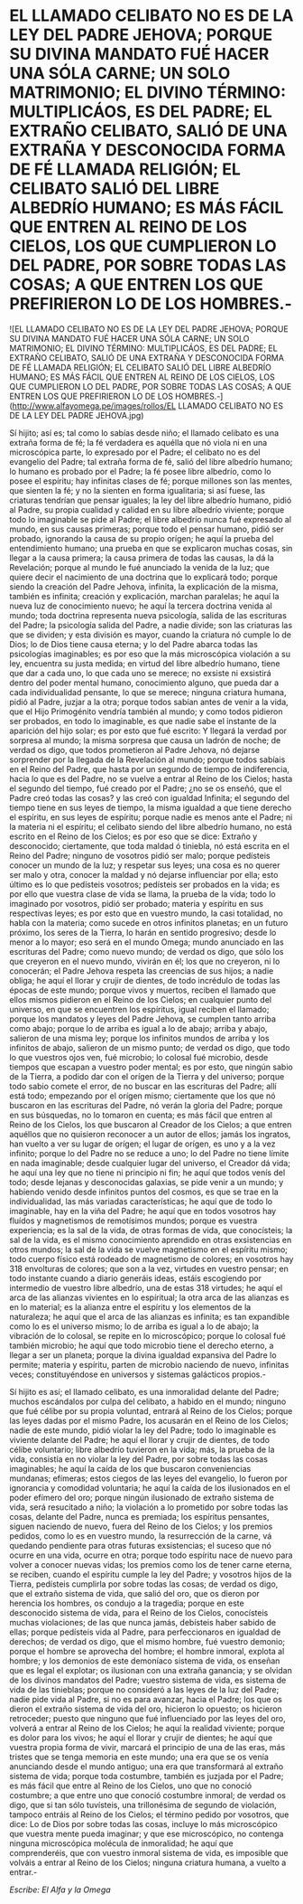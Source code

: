 # EL LLAMADO CELIBATO NO ES DE LA LEY DEL PADRE JEHOVA; PORQUE SU DIVINA MANDATO FUÉ HACER UNA SÓLA CARNE; UN SOLO MATRIMONIO; EL DIVINO TÉRMINO: MULTIPLICÁOS, ES DEL PADRE; EL EXTRAÑO CELIBATO, SALIÓ DE UNA EXTRAÑA Y DESCONOCIDA FORMA DE FÉ LLAMADA RELIGIÓN; EL CELIBATO SALIÓ DEL LIBRE ALBEDRÍO HUMANO; ES MÁS FÁCIL QUE ENTREN AL REINO DE LOS CIELOS, LOS QUE CUMPLIERON LO DEL PADRE, POR SOBRE TODAS LAS COSAS; A QUE ENTREN LOS QUE PREFIRIERON LO DE LOS HOMBRES.-

![EL LLAMADO CELIBATO NO ES DE LA LEY DEL PADRE JEHOVA; PORQUE SU DIVINA MANDATO FUÉ HACER UNA SÓLA CARNE; UN SOLO MATRIMONIO; EL DIVINO TÉRMINO: MULTIPLICÁOS, ES DEL PADRE; EL EXTRAÑO CELIBATO, SALIÓ DE UNA EXTRAÑA Y DESCONOCIDA FORMA DE FÉ LLAMADA RELIGIÓN; EL CELIBATO SALIÓ DEL LIBRE ALBEDRÍO HUMANO; ES MÁS FÁCIL QUE ENTREN AL REINO DE LOS CIELOS, LOS QUE CUMPLIERON LO DEL PADRE, POR SOBRE TODAS LAS COSAS; A QUE ENTREN LOS QUE PREFIRIERON LO DE LOS HOMBRES.-](http://www.alfayomega.pe/images/rollos/EL LLAMADO CELIBATO NO ES DE LA LEY DEL PADRE JEHOVA.jpg)

Sí hijito; así es; tal como lo sabías desde niño; el llamado celibato es una extraña forma de fé; la fé verdadera es aquélla que nó viola ni en una microscópica parte, lo expresado por el Padre; el celibato no es del evangelio del Padre; tal extraña forma de fé, salió del libre albedrío humano; lo humano es probado por el Padre; la fé posee libre albedrío, como lo posee el espíritu; hay infinitas clases de fé; porque millones son las mentes, que sienten la fé; y no la sienten en forma igualitaria; si así fuese, las criaturas tendrían que pensar iguales; la ley del libre albedrío humano, pidió al Padre, su propia cualidad y calidad en su libre albedrío viviente; porque todo lo imaginable se pide al Padre; el libre albedrío nunca fué expresado al mundo, en sus causas primeras; porque todo el pensar humano, pidió ser probado, ignorando la causa de su propio orígen; he aquí la prueba del entendimiento humano; una prueba en que se explicaron muchas cosas, sin llegar a la causa primera; la causa primera de todas las causas, la dá la Revelación; porque al mundo le fué anunciado la venida de la luz; que quiere decir el nacimiento de una doctrina que lo explicará todo; porque siendo la creación del Padre Jehova, infinita, la explicación de la misma, también es infinita; creación y explicación, marchan paralelas; he aquí la nueva luz de conocimiento nuevo; he aquí la tercera doctrina venida al mundo; toda doctrina representa nueva psicología, salida de las escrituras del Padre; la psicología salida del Padre, a nadie divide; son las criaturas las que se dividen; y esta división es mayor, cuando la criatura nó cumple lo de Dios; lo de Dios tiene causa eterna; y lo del Padre abarca todas las psicologías imaginables; es por eso que la más microscópica violación a su ley, encuentra su justa medida; en virtud del libre albedrío humano, tiene que dar a cada uno, lo que cada uno se merece; no exsiste ni exsistirá dentro del poder mental humano, conocimiento alguno, que pueda dar a cada individualidad pensante, lo que se merece; ninguna criatura humana, pidió al Padre, juzjar a la otra; porque todos sabían antes de venir a la vida, que el Hijo Primogénito vendría también al mundo; y como todos pidieron ser probados, en todo lo imaginable, es que nadie sabe el instante de la aparición del hijo solar; es por esto que fué escrito: Y llegará la verdad por sorpresa al mundo; la misma sorpresa que causa un ladrón de noche; de verdad os digo, que todos prometieron al Padre Jehova, nó dejarse sorprender por la llegada de la Revelación al mundo; porque todos sabíais en el Reino del Padre, que hasta por un segundo de tiempo de indiferencia, hacia lo que es del Padre, no se vuelve a entrar al Reino de los Cielos; hasta el segundo del tiempo, fué creado por el Padre; ¿no se os enseñó, que el Padre creó todas las cosas? y las creó con igualdad Infinita; el segundo del tiempo tiene en sus leyes de tiempo, la misma igualdad a que tiene derecho el espíritu, en sus leyes de espíritu; porque nadie es menos ante el Padre; ni la materia ni el espíritu; el celibato siendo del libre albedrío humano, no está escrito en el Reino de los Cielos; es por eso que se dice: Extraño y desconocido; ciertamente, que toda maldad ó tiniebla, nó está escrita en el Reino del Padre; ninguno de vosotros pidió ser malo; porque pedísteis conocer un mundo de la luz; y respetar sus leyes; una cosa es no querer ser malo y otra, conocer la maldad y nó dejarse influenciar por ella; esto último es lo que pedísteis vosotros; pedísteis ser probados en la vida; es por ello que vuestra clase de vida se llama, la prueba de la vida; todo lo imaginado por vosotros, pidió ser probado; materia y espíritu en sus respectivas leyes; es por esto que en vuestro mundo, la casi totalidad, no habla con la materia; como sucede en otros infinitos planetas; en un futuro próximo, los seres de la Tierra, lo harán en sentido progresivo; desde lo menor a lo mayor; eso será en el mundo Omega; mundo anunciado en las escrituras del Padre; como nuevo mundo; de verdad os digo, que sólo los que creyeron en el nuevo mundo, vivirán en él; los que no creyeron, ni lo conocerán; el Padre Jehova respeta las creencias de sus hijos; a nadie obliga; he aquí el llorar y crujir de dientes, de todo incrédulo de todas las épocas de este mundo; porque vivos y muertos, reciben el llamado que ellos mismos pidieron en el Reino de los Cielos; en cualquier punto del universo, en que se encuentren los espíritus, igual reciben el llamado; porque los mandatos y leyes del Padre Jehova, se cumplen tanto arriba como abajo; porque lo de arriba es igual a lo de abajo; arriba y abajo, salieron de una misma ley; porque los infinitos mundos de arriba y los infinitos de abajo, salieron de un mismo punto; de verdad os digo, que todo lo que vuestros ojos ven, fué microbio; lo colosal fué microbio, desde tiempos que escapan a vuestro poder mental; es por esto, que ningún sabio de la Tierra, a podido dar con el orígen de la Tierra y del universo; porque todo sabio comete el error, de no buscar en las escrituras del Padre; allí está todo; empezando por el orígen mismo; ciertamente que los que nó buscaron en las escrituras del Padre, nó verán la gloria del Padre; porque en sus búsquedas, no lo tomaron en cuenta; es más fácil que entren al Reino de los Cielos, los que buscaron al Creador de los Cielos; a que entren aquéllos que no quisieron reconocer a un autor de ellos; jamás los ingratos, han vuelto a ver su lugar de orígen; el lugar de orígen, es uno y a la vez infinito; porque lo del Padre no se reduce a uno; lo del Padre no tiene límite en nada imaginable; desde cualquier lugar del universo, el Creador dá vida; he aquí una ley que no tiene ni principio ni fin; he aquí que todos venís del todo; desde lejanas y desconocidas galaxias, se pide venir a un mundo; y habiendo venido desde infinitos puntos del cosmos, es que se trae en la individualidad, las más variadas características; he aquí que de todo lo imaginable, hay en la viña del Padre; he aquí que en todos vosotros hay fluídos y magnetismos de remotísimos mundos; porque es vuestra experiencia; es la sal de la vida, de otras formas de vida, que conocísteis; la sal de la vida, es el mismo conocimiento aprendido en otras exsistencias en otros mundos; la sal de la vida se vuelve magnetismo en el espíritu mismo; todo cuerpo físico está rodeado de magnetismo de colores; en vosotros hay 318 envolturas de colores; que son a la vez, virtudes en vuestro pensar; en todo instante cuando a diario generáis ideas, estáis escogiendo por intermedio de vuestro libre albedrío, una de estas 318 virtudes; he aquí el arca de las alianzas vivientes en lo espíritual; la otra arca de las alianzas es en lo material; es la alianza entre el espíritu y los elementos de la naturaleza; he aquí que el arca de las alianzas es infinita; es tan expandible como lo es el universo mismo; lo de arriba es igual a lo de abajo; la vibración de lo colosal, se repite en lo microscópico; porque lo colosal fué también microbio; he aquí que todo microbio tiene el derecho eterno, a llegar a ser un planeta; porque la divina igualdad expansiva del Padre lo permite; materia y espíritu, parten de microbio naciendo de nuevo, infinitas veces; constituyéndose en universos y sistemas galácticos propios.-

Sí hijito es así; el llamado celibato, es una inmoralidad delante del Padre; muchos escándalos por culpa del celibato, a habido en el mundo; ninguno que fué célibe por su propia voluntad, entrará al Reino de los Cielos; porque las leyes dadas por el mismo Padre, los acusarán en el Reino de los Cielos; nadie de este mundo, pidió violar la ley del Padre; todo lo imaginable es viviente delante del Padre; he aquí el llorar y crujir de dientes, de todo célibe voluntario; libre albedrío tuvieron en la vida; más, la prueba de la vida, consistía en no violar la ley del Padre, por sobre todas las cosas imaginables; he aquí la caída de los que buscaron conveniencias mundanas; efímeras; estos ciegos de las leyes del evangelio, lo fueron por ignorancia y comodidad voluntaria; he aquí la caída de los ilusionados en el poder efímero del oro; porque ningún ilusionado de extraño sistema de vida, será resucitado a niño; la violación a lo prometido por sobre todas las cosas, delante del Padre, nunca es premiada; los espíritus pensantes, siguen naciendo de nuevo, fuera del Reino de los Cielos; y los premios pedidos, como lo es en vuestro mundo, la resurrección de la carne, vá quedando pendiente para otras futuras exsistencias; el suceso que nó ocurre en una vida, ocurre en otra; porque todo espíritu nace de nuevo para volver a conocer nuevas vidas; los premios como los de tener carne eterna, se reciben, cuando el espíritu cumple la ley del Padre; y vosotros hijos de la Tierra, pedísteis cumplirla por sobre todas las cosas; de verdad os digo, que el extraño sistema de vida, que salió del oro, que os dieron por herencia los hombres, os condujo a la tragedia; porque en este desconocido sistema de vida, para el Reino de los Cielos, conocísteis muchas violaciones; de las que nunca jamás, debísteis haber sabido de ellas; porque pedísteis vida al Padre, para perfeccionaros en igualdad de derechos; de verdad os digo, que el mismo hombre, fué vuestro demonio; porque el hombre se aprovecha del hombre; el hombre inmoral, explota al hombre; y los demonios de este demoníaco sistema de vida, os enseñan que es legal el explotar; os ilusionan con una extraña ganancia; y se olvidan de los divinos mandatos del Padre; vuestro sistema de vida, es sistema de vida de las tinieblas; porque no consideró a las leyes de la luz del Padre; nadie pide vida al Padre, si no es para avanzar, hacia el Padre; los que os dieron el extraño sistema de vida del oro, hicieron lo opuesto; os hicieron retroceder; puesto que ninguno que fué influenciado por las leyes del oro, volverá a entrar al Reino de los Cielos; he aquí la realidad viviente; porque es dolor para los vivos; he aquí el llorar y crujir de dientes; he aquí que vuestra propia forma de vivir, marcará el principio de una de las eras, más tristes que se tenga memoria en este mundo; una era que se os venía anunciando desde el mundo antiguo; una era que transformará al extraño sistema de vida; porque toda costumbre, también es juzjada por el Padre; es más fácil que entre al Reino de los Cielos, uno que no conoció costumbre; a que entre uno que conoció costumbre inmoral; de verdad os digo, que si tan sólo tuvísteis, una trillonésima de segundo de violación, tampoco entráis al Reino de los Cielos; el término pedido por vosotros, que dice: Lo de Dios por sobre todas las cosas, incluye lo más microscópico que vuestra mente pueda imaginar; y que ese microscópico, no contenga ninguna microscópica molécula de inmoralidad; he aquí que comprenderéis, que con vuestro inmoral sistema de vida, es imposible que volváis a entrar al Reino de los Cielos; ninguna criatura humana, a vuelto a entrar.-

*Escribe: El Alfa y la Omega*
